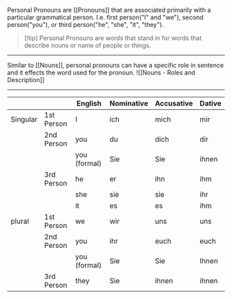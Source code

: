 Personal Pronouns are [[Pronouns]] that are associated primarily with a particular grammatical person. I.e. first person("I" and "we"), second person("you"), or third person("he", "she", "it", "they"). 

> [!tip] Personal Pronouns are words that stand in for words that describe nouns or name of people or things.

---
Similar to [[Nouns]], personal pronouns can have a specific role in sentence and it effects the word used for the pronoun.
![[Nouns - Roles and Description]]

---

|          |            | English      | Nominative | Accusative | Dative |
| -------- | ---------- | ------------ | ---------- | ---------- | ------ |
| Singular | 1st Person | I            | ich        | mich       | mir    |
|          | 2nd Person | you          | du         | dich       | dir    |
|          |            | you (formal) | Sie        | Sie        | ihnen  |
|          | 3rd Person | he           | er         | ihn        | ihm    |
|          |            | she          | sie        | sie        | ihr    |
|          |            | it           | es         | es         | ihm    |
| plural   | 1st Person | we           | wir        | uns        | uns    |
|          | 2nd Person | you          | ihr        | euch       | euch   |
|          |            | you (formal) | Sie        | Sie        | Ihnen  |
|          | 3rd Person | they         | Sie        | ihnen      | ihnen  |
